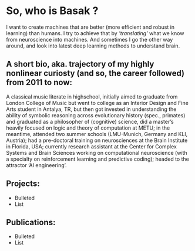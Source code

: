 # So, who is Basak ?

I want to create machines that are better (more efficient and robust in learning) than humans. I try to achieve that by *'translating'* what we know from neuroscience into machines. And sometimes I go the other way around, and look into latest deep learning methods to understand brain.

## A short bio, aka. trajectory of my highly nonlinear curiosty (and so, the career followed) from 2011 to now:

A classical music literate in highschool, initially aimed to graduate from London College of Music but went to college as an Interior Design and Fine Arts student in Antalya, TR, but then got invested in understanding the ability of symbolic reasoning across evolutionary history (spec., primates) and graduated as a philosopher of (cognitive) science, did a master’s heavily focused on logic and theory of computation at METU; in the meantime, attended two summer schools (LMU-Munich, Germany and KLI, Austria); had a pre-doctoral training on neurosciences at the Brain Institute in Florida, USA; currently research assistant at the Center for Complex Systems and Brain Sciences working on computational neuroscience (with a specialty on reinforcement learning and predictive coding); headed to the attractor ‘AI engineering’.

## Projects:

- Bulleted
- List


## Publications:
- Bulleted
- List

<!---
All this should be 
commented out


## Welcome to GitHub Pages

You can use the [editor on GitHub](https://github.com/basakkcgl/whoisbasak/edit/gh-pages/index.md) to maintain and preview the content for your website in Markdown files.

Whenever you commit to this repository, GitHub Pages will run [Jekyll](https://jekyllrb.com/) to rebuild the pages in your site, from the content in your Markdown files.

### Markdown

Markdown is a lightweight and easy-to-use syntax for styling your writing. It includes conventions for

```markdown
Syntax highlighted code block

# Header 1
## Header 2
### Header 3

- Bulleted
- List

1. Numbered
2. List

**Bold** and _Italic_ and `Code` text

[Link](url) and ![Image](src)
```

For more details see [Basic writing and formatting syntax](https://docs.github.com/en/github/writing-on-github/getting-started-with-writing-and-formatting-on-github/basic-writing-and-formatting-syntax).

### Jekyll Themes

Your Pages site will use the layout and styles from the Jekyll theme you have selected in your [repository settings](https://github.com/basakkcgl/whoisbasak/settings/pages). The name of this theme is saved in the Jekyll `_config.yml` configuration file.

### Support or Contact

Having trouble with Pages? Check out our [documentation](https://docs.github.com/categories/github-pages-basics/) or [contact support](https://support.github.com/contact) and we’ll help you sort it out.

-->
